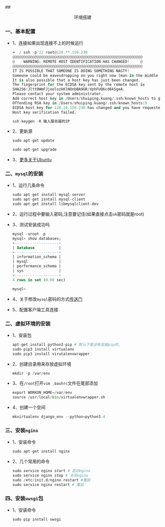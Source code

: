 ##<center>环境搭建</center>


### 一、基本配置
* 1、连接如果出现连接不上的时候运行

  ```py
  ➜  / ssh -p 22 root@120.**.156.230
  @@@@@@@@@@@@@@@@@@@@@@@@@@@@@@@@@@@@@@@@@@@@@@@@@@@@@@@@@@@
  @    WARNING: REMOTE HOST IDENTIFICATION HAS CHANGED!     @
  @@@@@@@@@@@@@@@@@@@@@@@@@@@@@@@@@@@@@@@@@@@@@@@@@@@@@@@@@@@
  IT IS POSSIBLE THAT SOMEONE IS DOING SOMETHING NASTY!
  Someone could be eavesdropping on you right now (man-in-the-middle attack)!
  It is also possible that a host key has just been changed.
  The fingerprint for the ECDSA key sent by the remote host is
  SHA256:Jltt0WmFJjoolozkKlNOnbBA9GR/VphFUQ6cd6kSgeA.
  Please contact your system administrator.
  Add correct host key in /Users/shuiping.kuang/.ssh/known_hosts to get rid of this message.
  Offending RSA key in /Users/shuiping.kuang/.ssh/known_hosts:9
  ECDSA host key for 120.24.156.230 has changed and you have requested strict checking.
  Host key verification failed.
  ```

  ```py
  ssh-keygen -R 输入服务器的IP
  ```

* 2、更新源

  ```py
  sudo apt-get update

  sudo apt-get upgrade
  ```
* 3、[更多关于Ubuntu](https://www.cnblogs.com/liyu925/p/6100388.html)
  

### 二、`mysql`的安装

* 1、运行几条命令

  ```py
  sudo apt-get install mysql-server
  sudo apt-get isntall mysql-client
  sudo apt-get install libmysqlclient-dev
  ```

* 2、运行过程中要输入密码,注意要记住(如果直接点击`ok`密码就是root)
* 3、测试安装成功吗

  ```sql
  mysql -uroot -p
  mysql> show databases;
  +--------------------+
  | Database           |
  +--------------------+
  | information_schema |
  | mysql              |
  | performance_schema |
  | sys                |
  +--------------------+
  4 rows in set (0.00 sec)

  mysql> 
  ```

* 4、关于修改`mysql`密码的方式[传送门](https://www.cnblogs.com/gumuzi/p/5711495.html)

* 5、配置客户端工具连接


### 二、虚拟环境的安装

* 1、安装包

  ```py
  apt-get install python3-pip # 默认下是没有安装pip的,
  sudo pip3 install virtualenv
  sudo pip3 install virutalenvwrapper
  ```

* 2、创建目录用来存放虚拟环境

  ```py
  mkdir -p /var/env
  ```

* 3、在`/root`打开`vim .bashrc`文件在尾部添加

  ```py
  export WORKON_HOME=/var/env
  source /usr/local/bin/virtualenvwrapper.sh
  ```

* 4、创建一个空间

  ```py
  mkvirtualenv django_env --python=python3.4
  ```

### 三、安装`nginx`

* 1、安装命令

  ```py
  sudo apt-get install nginx
  ```

* 2、几个常用的命令

  ```py
  sudo service nginx start # 启动nginx
  sudo service nginx stop # 关闭nginx
  sudo /etc/init.d/nginx restart #重启
  sudo service nginx restart # 重启
  ```

### 四、安装`uwsgi`包

* 1、安装命令

  ```py
  sudo pip install uwsgi
  ```